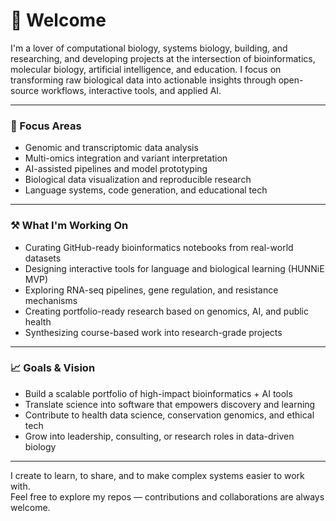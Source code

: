 # 👋 Welcome

I'm a lover of computational biology, systems biology, building, and researching, and developing projects at the intersection of bioinformatics, molecular biology, artificial intelligence, and education. I focus on transforming raw biological data into actionable insights through open-source workflows, interactive tools, and applied AI.

---

### 🧬 Focus Areas
- Genomic and transcriptomic data analysis  
- Multi-omics integration and variant interpretation  
- AI-assisted pipelines and model prototyping  
- Biological data visualization and reproducible research  
- Language systems, code generation, and educational tech  

---

### ⚒️ What I'm Working On
- Curating GitHub-ready bioinformatics notebooks from real-world datasets  
- Designing interactive tools for language and biological learning (HUNNiE MVP)  
- Exploring RNA-seq pipelines, gene regulation, and resistance mechanisms  
- Creating portfolio-ready research based on genomics, AI, and public health  
- Synthesizing course-based work into research-grade projects

---

### 📈 Goals & Vision
- Build a scalable portfolio of high-impact bioinformatics + AI tools  
- Translate science into software that empowers discovery and learning  
- Contribute to health data science, conservation genomics, and ethical tech  
- Grow into leadership, consulting, or research roles in data-driven biology  

---

I create to learn, to share, and to make complex systems easier to work with.  
Feel free to explore my repos — contributions and collaborations are always welcome.
